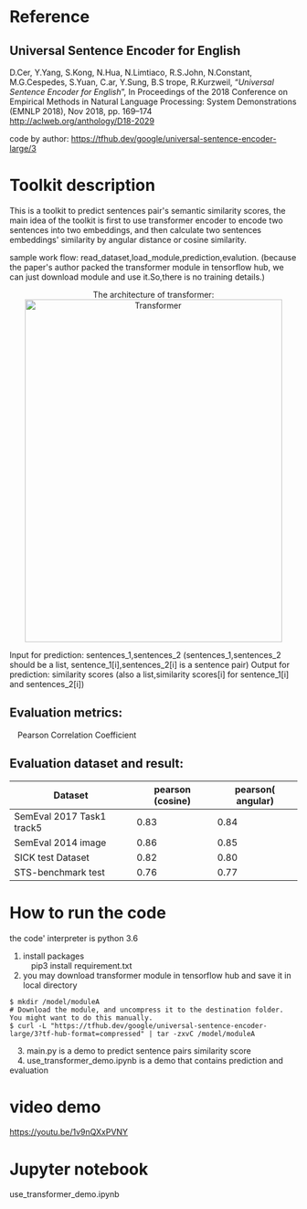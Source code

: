 Reference
========

Universal Sentence Encoder for English
-------------------

D.Cer, Y.Yang, S.Kong, N.Hua, N.Limtiaco, R.S.John, N.Constant, M.G.Cespedes, S.Yuan, C.ar, Y.Sung, B.S
trope, R.Kurzweil, “_Universal Sentence Encoder for English_”, In Proceedings of the 2018 Conference on
Empirical Methods in Natural Language Processing: System Demonstrations (EMNLP 2018), Nov 2018,
pp. 169–174   
http://aclweb.org/anthology/D18-2029

code by author: https://tfhub.dev/google/universal-sentence-encoder-large/3

Toolkit description
==================
This is a toolkit to predict sentences pair's semantic similarity scores, the main idea of the toolkit is first to use transformer encoder to encode two sentences into two embeddings, 
and then calculate two sentences embeddings' similarity by angular distance or cosine similarity. 

sample work flow: read_dataset,load_module,prediction,evalution.
(because the paper's author packed the transformer module in tensorflow hub, we can just download module and use it.So,there is no training details.)
<div align = center>
The architecture of transformer:  
<img src="https://github.com/JoeyJoey/ditk/blob/develop/text/similarity/USE_Transformer/picture/transformer.jpg" width="450" height="600" alt="Transformer"/>
</div>  

Input for prediction: sentences_1,sentences_2
(sentences_1,sentences_2 should be a list, sentence_1[i],sentences_2[i] is a sentence pair)
Output for prediction: similarity scores
(also a list,similarity scores[i] for sentence_1[i] and sentences_2[i])

Evaluation metrics:  
------------------
&emsp;Pearson Correlation Coefficient
 
Evaluation dataset and result:
------------------------------

| Dataset       | pearson (cosine) | pearson( angular) |
| ------------- | -------------    | -------------     |
| SemEval 2017 Task1 track5 | 0.83 | 0.84              |
| SemEval 2014 image        | 0.86 |0.85               |
| SICK test Dataset         | 0.82 | 0.80              |
| STS-benchmark test        | 0.76 | 0.77              |

How to run the code
==================
 the code' interpreter is python 3.6
  1. install packages  
  &emsp;pip3 install requirement.txt
  2. you may download transformer module in tensorflow hub and save it in local directory
  ```# Create a folder for the TF hub module.
$ mkdir /model/moduleA
# Download the module, and uncompress it to the destination folder. You might want to do this manually.
$ curl -L "https://tfhub.dev/google/universal-sentence-encoder-large/3?tf-hub-format=compressed" | tar -zxvC /model/moduleA
```   
&emsp;3. main.py is a demo to predict sentence pairs similarity score   
&emsp;4. use_transformer_demo.ipynb is a demo that contains prediction and evaluation  

video demo
==========
https://youtu.be/1v9nQXxPVNY

Jupyter notebook
================
use_transformer_demo.ipynb












  


